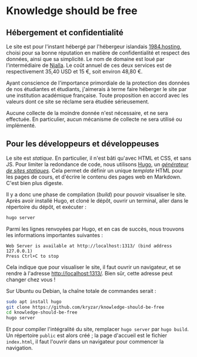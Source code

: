# Knowledge should be free

## Hébergement et confidentialité

Le site est pour l'instant hébergé par l'hébergeur islandais
[1984.hosting](https://1984.hosting/), choisi pour sa bonne réputation en
matière de confidentialité et respect des données, ainsi que sa simplicité. Le
nom de domaine est loué par l'intermédiaire de [Njalla](https://njal.la/). Le
coût annuel de ces deux services est de respectivement 35,40 USD et 15 €, soit
environ 48,80 €.

Ayant conscience de l'importance primordiale de la protection des données de
nos étudiantes et étudiants, j'aimerais à terme faire héberger le site par une
institution académique française. Toute proposition en accord avec les valeurs
dont ce site se réclame sera étudiée sérieusement.

Aucune collecte de la moindre donnée n'est nécessaire, et ne sera effectuée. En
particulier, aucun mécanisme de collecte ne sera utilisé ou implémenté.

## Pour les développeurs et développeuses

Le site est *statique*. En particulier, il n'est bâti qu'avec HTML et CSS, et
sans JS. Pour limiter la redondance de code, nous utilisons
[Hugo](https://gohugo.io/), un [*générateur de sites
statiques*](https://jamstack.org/generators/). Cela permet de définir un unique
*template* HTML pour les pages de cours, et d'écrire le contenu des pages web
en Markdown. C'est bien plus digeste.

Il y a donc une phase de compilation (*build*) pour pouvoir visualiser le site.
Après avoir installé Hugo, et cloné le dépôt, ouvrir un terminal, aller dans le
répertoire du dépôt, et exécuter :

```sh
hugo server
```

Parmi les lignes renvoyées par Hugo, et en cas de succès, nous trouvons les
informations importantes suivantes :

```
Web Server is available at http://localhost:1313/ (bind address 127.0.0.1) 
Press Ctrl+C to stop
```

Cela indique que pour visualiser le site, il faut ouvrir un navigateur, et se
rendre à l'adresse [http://localhost:1313/](http://localhost:1313/). Bien sûr,
cette adresse peut changer chez vous !

Sur Ubuntu ou Debian, la chaîne totale de commandes serait :

```sh
sudo apt install hugo
git clone https://github.com/kryzar/knowledge-should-be-free
cd knowledge-should-be-free
hugo server
```

Et pour compiler l'intégralité du site, remplacer `hugo server` par `hugo
build`. Un répertoire `public` est alors créé ; la page d'accueil est le
fichier `index.html`, il faut l'ouvrir dans un navigateur pour commencer la
navigation.
